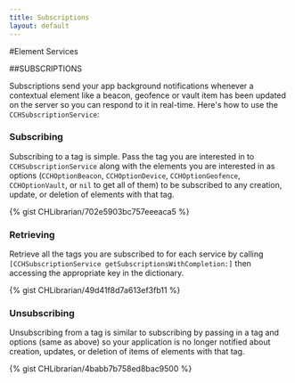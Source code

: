 ```yaml
---
title: Subscriptions
layout: default
---
```

#Element Services

##SUBSCRIPTIONS

Subscriptions send your app background notifications whenever a contextual element like a beacon, geofence or vault item has been updated on the server so you can respond to it in real-time. Here's how to use the `CCHSubscriptionService`:
<br />

### Subscribing

Subscribing to a tag is simple. Pass the tag you are interested in to `CCHSubscriptionService` along with the elements you are interested in as options (`CCHOptionBeacon`, `CCHOptionDevice`, `CCHOptionGeofence`, `CCHOptionVault`, or `nil` to get all of them) to be subscribed to any creation, update, or deletion of elements with that tag.

{% gist CHLibrarian/702e5903bc757eeeaca5 %}
<br />

### Retrieving

Retrieve all the tags you are subscribed to for each service by calling `[CCHSubscriptionService getSubscriptionsWithCompletion:]` then accessing the appropriate key in the dictionary.

{% gist CHLibrarian/49d41f8d7a613ef3fb11 %}
<br />

### Unsubscribing

Unsubscribing from a tag is similar to subscribing by passing in a tag and options (same as above) so your application is no longer notified about creation, updates, or deletion of items of elements with that tag.

{% gist CHLibrarian/4babb7b758ed8bac9500 %}
<br />